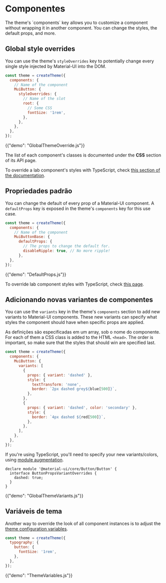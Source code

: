 # Componentes

<p class="description">The theme's `components` key allows you to customize a component without wrapping it in another component. You can change the styles, the default props, and more.</p>

## Global style overrides

You can use the theme's `styleOverrides` key to potentially change every single style injected by Material-UI into the DOM.

```js
const theme = createTheme({
  components: {
    // Name of the component
    MuiButton: {
      styleOverrides: {
        // Name of the slot
        root: {
          // Some CSS
          fontSize: '1rem',
        },
      },
    },
  },
});
```

{{"demo": "GlobalThemeOverride.js"}}

The list of each component's classes is documented under the **CSS** section of its API page.

To override a lab component's styles with TypeScript, check [this section of the documentation](/components/about-the-lab/#typescript).

## Propriedades padrão

You can change the default of every prop of a Material-UI component. A `defaultProps` key is exposed in the theme's `components` key for this use case.

```js
const theme = createTheme({
  components: {
    // Name of the component
    MuiButtonBase: {
      defaultProps: {
        // The props to change the default for.
        disableRipple: true, // No more ripple!
      },
  },
});
```

{{"demo": "DefaultProps.js"}}

To override lab component styles with TypeScript, check [this page](/components/about-the-lab/#typescript).

## Adicionando novas variantes de componentes

You can use the `variants` key in the theme's `components` section to add new variants to Material-UI components. These new variants can specify what styles the component should have when specific props are applied.

As definições são especificadas em um array, sob o nome do componente. For each of them a CSS class is added to the HTML `<head>`. The order is important, so make sure that the styles that should win are specified last.

```js
const theme = createTheme({
  components: {
    MuiButton: {
      variants: [
        {
          props: { variant: 'dashed' },
          style: {
            textTransform: 'none',
            border: `2px dashed grey${blue[500]}`,
          },
        },
        {
          props: { variant: 'dashed', color: 'secondary' },
          style: {
            border: `4px dashed ${red[500]}`,
          },
        },
      ],
    },
  },
});
```

If you're using TypeScript, you'll need to specify your new variants/colors, using [module augmentation](https://www.typescriptlang.org/docs/handbook/declaration-merging.html#module-augmentation).

<!-- Tested with packages/mui-material/test/typescript/augmentation/themeComponents.spec.ts -->

```tsx
declare module '@material-ui/core/Button/Button' {
  interface ButtonPropsVariantOverrides {
    dashed: true;
  }
}
```

{{"demo": "GlobalThemeVariants.js"}}

## Variáveis de tema

Another way to override the look of all component instances is to adjust the [theme configuration variables](/customization/theming/#theme-configuration-variables).

```js
const theme = createTheme({
  typography: {
    button: {
      fontSize: '1rem',
    },
  },
});
```

{{"demo": "ThemeVariables.js"}}
